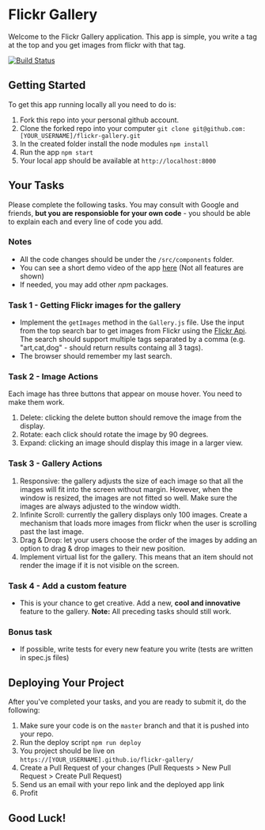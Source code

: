 # Flickr Gallery

Welcome to the Flickr Gallery application.
This app is simple, you write a tag at the top and you get images from flickr with that tag.

[![Build Status](https://travis-ci.org/talbenmoshe/flickr-gallery.svg?branch=master)](https://travis-ci.org/talbenmoshe/flickr-gallery)


## Getting Started
To get this app running locally all you need to do is:
1. Fork this repo into your personal github account.
1. Clone the forked repo into your computer `git clone git@github.com:[YOUR_USERNAME]/flickr-gallery.git`
2. In the created folder install the node modules `npm install`
3. Run the app `npm start`
4. Your local app should be available at `http://localhost:8000`

## Your Tasks
Please complete the following tasks. You may consult with Google and friends, **but you are responsioble for your own code** - you should be able to explain each and every line of code you add.
### Notes
- All the code changes should be under the `/src/components` folder.
- You can see a short demo video of the app [here](https://youtu.be/NW4VojSUFQc) (Not all features are shown)
- If needed, you may add other *npm* packages.


### Task 1 - Getting Flickr images for the gallery
- Implement the `getImages` method in the `Gallery.js` file. Use the input from the top search bar to get images from Flickr using the [Flickr Api](https://www.flickr.com/services/api/flickr.photos.search.html). The search should support multiple tags separated by a comma (e.g. "art,cat,dog" - should return results containg all 3 tags).
- The browser should remember my last search.


### Task 2 - Image Actions
Each image has three buttons that appear on mouse hover. You need to make them work.
1. Delete: clicking the delete button should remove the image from the display.
2. Rotate: each click should rotate the image by 90 degrees.
3. Expand: clicking an image should display this image in a larger view.

### Task 3 - Gallery Actions
1. Responsive:  the gallery adjusts the size of each image so that all the images will fit into the screen without margin. However, when the window is resized, the images are not fitted so well. Make sure the images are always adjusted to the window width.
2. Infinite Scroll: currently the gallery displays only 100 images. Create a mechanism that loads more images from flickr when the user is scrolling past the last image.
3. Drag & Drop: let your users choose the order of the images by adding an option to drag & drop images to their new position.
4. Implement virtual list for the gallery. This means that an item should not render the image if it is not visible on the screen.

### Task 4 - Add a custom feature
- This is your chance to get creative. Add a new, **cool and innovative** feature to the gallery. **Note:** All preceding tasks should still work.

### Bonus task
- If possible, write tests for every new feature you write (tests are written in spec.js files)

## Deploying Your Project
After you've completed your tasks, and you are ready to submit it, do the following:
1. Make sure your code is on the `master` branch and that it is pushed into your repo.
2. Run the deploy script `npm run deploy`
3. You project should be live on `https://[YOUR_USERNAME].github.io/flickr-gallery/`
4. Create a Pull Request of your changes (Pull Requests > New Pull Request > Create Pull Request)
5. Send us an email with your repo link and the deployed app link
6. Profit

## Good Luck!
